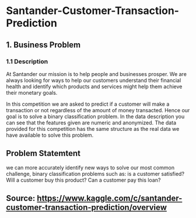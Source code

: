 # Santander-Customer-Transaction-Prediction
## 1. Business Problem
### 1.1 Description

At Santander our mission is to help people and businesses prosper. We are always looking for ways to help our customers understand their financial health and identify which products and services might help them achieve their monetary goals.

In this competition we are asked to predict if a customer will make a transaction or not regardless of the amount of money transacted. Hence our goal is to solve a binary classification problem. In the data description you can see that the features given are numeric and anonymized. The data provided for this competition has the same structure as the real data we have available to solve this problem.

## Problem Statemtent

we can more accurately identify new ways to solve our most common challenge, binary classification problems such as: is a customer satisfied? Will a customer buy this product? Can a customer pay this loan?

## Source: https://www.kaggle.com/c/santander-customer-transaction-prediction/overview
